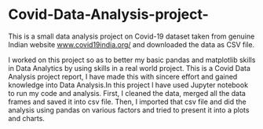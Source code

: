 # Covid-Data-Analysis-project-
This is a small data analysis project on Covid-19 dataset taken from genuine Indian website www.covid19india.org/ and downloaded the data as CSV file. 

I worked on this project so as to better my basic pandas and matplotlib skills in Data Analytics by using skills in a real world project. 
This is a Covid Data Analysis project report, I have made this with sincere effort and gained knowledge into Data Analysis.In this project I have used Jupyter
notebook to run my code and analysis. 
First, I cleaned the data, merged all the data frames and saved it into csv file.
Then, I imported that csv file and did the analysis using pandas on various factors and tried to present it into a plots and charts.

